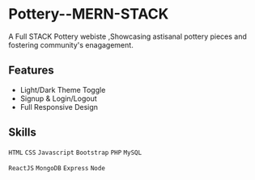 # Pottery--MERN-STACK
A Full STACK Pottery webiste ,Showcasing astisanal pottery pieces and fostering community's enagagement.

## Features

- Light/Dark Theme Toggle
- Signup & Login/Logout
- Full Responsive Design

## Skills

`HTML` `CSS` `Javascript` `Bootstrap` `PHP` `MySQL`

`ReactJS` `MongoDB` `Express` `Node` 
